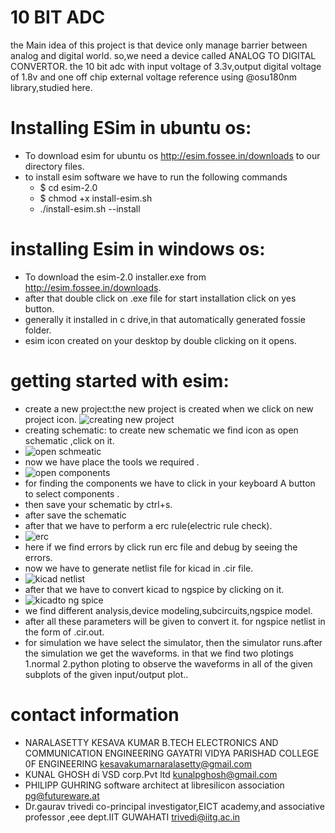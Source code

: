 # 10 BIT ADC
the Main idea of this project is that device only manage barrier between analog and digital world. so,we need a device called ANALOG TO DIGITAL CONVERTOR. the 10 bit adc with input voltage of 3.3v,output digital voltage of 1.8v  and one off chip external voltage reference using @osu180nm library,studied here.
# Installing ESim  in ubuntu os: 
*  To download esim  for ubuntu os http://esim.fossee.in/downloads to our directory files.
* to install esim software we have to run the following commands
  * $ cd esim-2.0
  * $ chmod +x install-esim.sh
  * ./install-esim.sh --install
# installing Esim in windows os:
*  To download the esim-2.0 installer.exe from  http://esim.fossee.in/downloads.
* after that double click on .exe file  for start installation  click on yes button.
*  generally it installed in c drive,in that automatically generated fossie folder.
* esim icon created on your desktop by double clicking on it opens.
# getting started with esim:
* create a new project:the new project is created when we click on new project icon.
![creating new project](https://user-images.githubusercontent.com/66682399/84471796-b5533f80-aca3-11ea-8e34-e352c47ef2e3.PNG)
* creating schematic: to  create new schematic we find icon as open schematic ,click on it.
* ![open schmeatic](https://user-images.githubusercontent.com/66682399/84471978-13802280-aca4-11ea-9d81-94ff5f235b77.PNG)
* now we have place the tools we required .
* ![open components](https://user-images.githubusercontent.com/66682399/84472019-2a267980-aca4-11ea-82b8-2cfff3c8e4d7.PNG)
* for finding the components we have to click in your keyboard A button to select components .
* then save your schematic by ctrl+s.
* after save the schematic 
* after that we have to perform a erc rule(electric rule check).
* ![erc](https://user-images.githubusercontent.com/66682399/84472620-2515fa00-aca5-11ea-91b9-076dd6736fcf.PNG)
* here if we find errors by click run erc file and debug by seeing the errors.
* now we have to generate netlist file for kicad in .cir file.
* ![kicad netlist](https://user-images.githubusercontent.com/66682399/84472823-935abc80-aca5-11ea-82cf-8ddb18f8ca67.PNG)
* after that we have to convert kicad to ngspice by clicking on it.
* ![kicadto ng spice](https://user-images.githubusercontent.com/66682399/84473242-54793680-aca6-11ea-8b91-c59674030a38.PNG)
* we find different analysis,device modeling,subcircuits,ngspice model.
* after all these parameters will be given to convert it. for ngspice netlist in the form of .cir.out.
* for simulation we have select the simulator, then the simulator runs.after the simulation we get the waveforms.
in that we find two plotings 1.normal 2.python ploting to observe the waveforms in all of the given subplots of the given input/output plot..

# contact information
 * NARALASETTY KESAVA KUMAR B.TECH ELECTRONICS AND COMMUNICATION ENGINEERING GAYATRI VIDYA PARISHAD COLLEGE 0F ENGINEERING kesavakumarnaralasetty@gmail.com
* KUNAL GHOSH  di VSD corp.Pvt ltd kunalpghosh@gmail.com
* PHILIPP GUHRING software architect at libresilicon association pg@futureware.at
* Dr.gaurav trivedi co-principal investigator,EICT academy,and associative professor ,eee dept.IIT GUWAHATI trivedi@iitg.ac.in 
 
